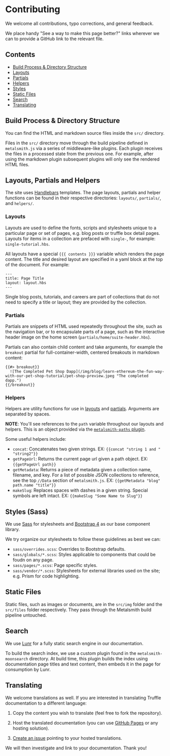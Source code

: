 # Contributing

We welcome all contributions, typo corrections, and general feedback.

We place handy "See a way to make this page better?" links wherever we can to provide a GitHub link to the relevant file.

## Contents

* [Build Process & Directory Structure](#build-process--directory-structure)
* [Layouts](#layouts)
* [Partials](#partials)
* [Helpers](#helpers)
* [Styles](#styles)
* [Static Files](#static-files)
* [Search](#search)
* [Translating](#translating)

## Build Process & Directory Structure

You can find the HTML and markdown source files inside the `src/` directory.

Files in the `src/` directory move through the build pipeline defined in `metalsmith.js` via a series of middleware-like plugins. Each plugin receives the files in a processed state from the previous one. For example, after using the markdown plugin subsequent plugins will only see the rendered HTML files.

## Layouts, Partials and Helpers

The site uses [Handlebars](https://handlebarsjs.com/) templates. The page layouts, partials and helper functions can be found in their respective directories: `layouts/`, `partials/`, and `helpers/`.

### Layouts

Layouts are used to define the fonts, scripts and stylesheets unique to a particular page or set of pages, e.g. blog posts or truffle box detail pages. Layouts for items in a collection are prefaced with `single-`, for example: `single-tutorial.hbs`.

All layouts have a special `{{{ contents }}}` variable which renders the page content. The title and desired layout are specified in a yaml block at the top of the document. For example:

```
---
title: Page Title
layout: layout.hbs
---
```

Single blog posts, tutorials, and careers are part of collections that do not need to specify a title or layout; they are provided by the collection.

### Partials

Partials are snippets of HTML used repeatedly throughout the site, such as the navigation bar, or to encapsulate parts of a page, such as the interactive header image on the home screen (`partials/home/suite-header.hbs`).

Partials can also contain child content and take arguments, for example the `breakout` partial for full-container-width, centered breakouts in markdown content:

```
{{#> breakout}}
  ![The Completed Pet Shop Dapp](/img/blog/learn-ethereum-the-fun-way-with-our-pet-shop-tutorial/pet-shop-preview.jpeg "The completed dapp.")
{{/breakout}}
```

### Helpers

Helpers are utility functions for use in [layouts](#layouts) and [partials](#partials). Arguments are separated by spaces.

**NOTE**: You'll see references to the `path` variable throughout our layouts and helpers. This is an object provided via the [`metalsmith-paths` plugin](https://github.com/ahmadnassri/metalsmith-paths).

Some useful helpers include:
* `concat`: Concatenates two given strings. EX: `{{concat "string 1 and " "string2"}}`
* `getPageUrl`: Returns the current page url given a path object. EX: `{{getPageUrl path}}`
* `getMetadata`: Returns a piece of metadata given a collection name, filename, and key. For a list of possible JSON collections to reference, see the top `//Data` section of `metalsmith.js`. EX: `{{getMetadata "blog" path.name "title"}}`
* `makeSlug`: Replaces spaces with dashes in a given string. Special symbols are left intact. EX: `{{makeSlug "Some Name to Slug"}}`

## Styles (Sass)

We use [Sass](https://sass-lang.com/) for stylesheets and [Bootstrap 4](http://getbootstrap.com/) as our base component library.

We try organize our stylesheets to follow these guidelines as best we can:
* `sass/overrides.scss`: Overrides to Bootstrap defaults.
* `sass/globals/*.scss`: Styles applicable to components that could be foudn on any page.
* `sass/pages/*.scss`: Page specific styles.
* `sass/vendor/*.scss`: Stylesheets for external libraries used on the site; e.g. Prism for code highlighting.

## Static Files

Static files, such as images or documents, are in the `src/img` folder and the `src/files` folder respectively. They pass through the Metalsmith build pipeline untouched.

## Search

We use [Lunr](https://lunrjs.com/) for a fully static search engine in our documentation.

To build the search index, we use a custom plugin found in the `metalsmith-moonsearch` directory. At build time, this plugin builds the index using documentation page titles and text content, then embeds it in the page for consumption by Lunr.

## Translating

We welcome translations as well. If you are interested in translating Truffle documentation to a different language:

1. Copy the content you wish to translate (feel free to fork the repository).

1. Host the translated documentation (you can use [GitHub Pages](https://pages.github.com/) or any hosting solution).

1. [Create an issue](https://github.com/trufflesuite/trufflesuite.com/issues) pointing to your hosted translations.

We will then investigate and link to your documentation. Thank you!

